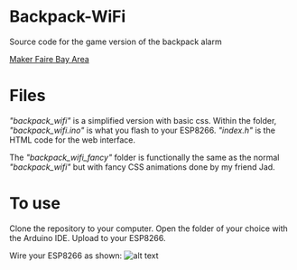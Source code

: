 # Backpack-WiFi
Source code for the game version of the backpack alarm

[Maker Faire Bay Area](https://makerfaire.com/maker/entry/70336/)

# Files
*"backpack_wifi"* is a simplified version with basic css. Within the folder, *"backpack_wifi.ino"* is what you flash to your ESP8266. *"index.h"* is the HTML code for the web interface.

The *"backpack_wifi_fancy"* folder is functionally the same as the normal *"backpack_wifi"* but with fancy CSS animations done by my friend Jad.

# To use
Clone the repository to your computer. Open the folder of your choice with the Arduino IDE. Upload to your ESP8266.

Wire your ESP8266 as shown:
![alt text](hhttps://drive.google.com/file/d/1oAJ0_FZQeGSXjdxqIQRMx39rVDwuvFFz/preview "Wiring Diagram")
